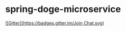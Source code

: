 # spring-doge-microservice
[![Gitter](https://badges.gitter.im/Join Chat.svg)](https://gitter.im/joshlong/spring-doge-microservice?utm_source=badge&utm_medium=badge&utm_campaign=pr-badge&utm_content=badge)